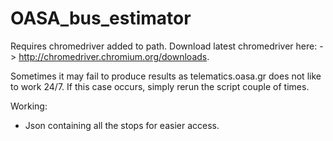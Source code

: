 # OASA_bus_estimator


Requires chromedriver added to path.
Download latest chromedriver here: -> http://chromedriver.chromium.org/downloads.

Sometimes it may fail to produce results as telematics.oasa.gr does not like to work 24/7.
If this case occurs, simply rerun the script couple of times.

Working:
- Json containing all the stops for easier access.
